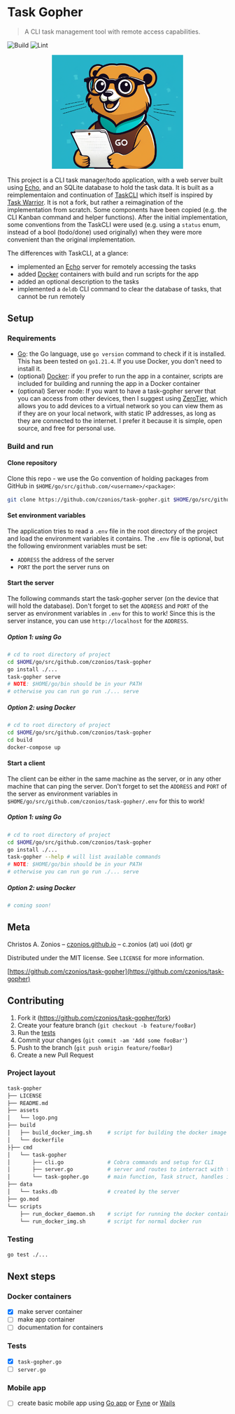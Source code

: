 # Task Gopher
> A CLI task management tool with remote access capabilities.

![Build](https://github.com/czonios/task-gopher/actions/workflows/go.yml/badge.svg)
![Lint](https://github.com/czonios/task-gopher/actions/workflows/lint.yml/badge.svg)

<p align="center">
  <img width=300 src="./assets/logo.png">
</p>

This project is a CLI task manager/todo application, with a web server built using [Echo][echo], and an SQLite database to hold the task data.
It is built as a reimplementaion and continuation of [TaskCLI](https://github.com/charmbracelet/taskcli/tree/main) which itself is inspired by [Task Warrior](https://taskwarrior.org/). It is not a fork, but rather a reimagination of the implementation from scratch. Some components have been copied (e.g. the CLI Kanban command and helper functions). After the initial implementation, some conventions from the TaskCLI were used (e.g. using a `status` enum, instead of a bool (todo/done) used originally) when they were more convenient than the original implementation.

The differences with TaskCLI, at a glance:
- implemented an [Echo][echo] server for remotely accessing the tasks
- added [Docker](https://docs.docker.com/get-docker/) containers with build and run scripts for the app
- added an optional description to the tasks
- implemented a `deldb` CLI command to clear the database of tasks, that cannot be run remotely

## Setup

### Requirements
- [Go](https://go.dev/learn/): the Go language, use `go version` command to check if it is installed. This has been tested on `go1.21.4`. If you use Docker, you don't need to install it.
- (optional) [Docker](https://docs.docker.com/get-docker/): if you prefer to run the app in a container, scripts are included for building and running the app in a Docker container
- (optional) Server node: If you want to have a task-gopher server that you can access from other devices, then I suggest using [ZeroTier][zerotier], which allows you to add devices to a virtual network so you can view them as if they are on your local network, with static IP addresses, as long as they are connected to the internet. I prefer it because it is simple, open source, and free for personal use.

### Build and run
#### Clone repository
Clone this repo - we use the Go convention of holding packages from GitHub in `$HOME/go/src/github.com/<username>/<package>`:
```sh
git clone https://github.com/czonios/task-gopher.git $HOME/go/src/github.com/czonios/task-gopher
```

#### Set environment variables

The application tries to read a `.env` file in the root directory of the project and load the environment variables it contains. The `.env` file is optional, but the following environment variables must be set:
- `ADDRESS` the address of the server
- `PORT` the port the server runs on

#### Start the server
The following commands start the task-gopher server (on the device that will hold the database). Don't forget to set the `ADDRESS` and `PORT` of the server as environment variables in `.env` for this to work! Since this is the server instance, you can use `http://localhost` for the `ADDRESS`.

##### Option 1: using Go
```sh
# cd to root directory of project
cd $HOME/go/src/github.com/czonios/task-gopher
go install ./...
task-gopher serve
# NOTE: $HOME/go/bin should be in your PATH
# otherwise you can run go run ./... serve
```

##### Option 2: using Docker
```sh
# cd to root directory of project
cd $HOME/go/src/github.com/czonios/task-gopher
cd build
docker-compose up
```

#### Start a client
The client can be either in the same machine as the server, or in any other machine that can ping the server.
Don't forget to set the `ADDRESS` and `PORT` of the server as environment variables in `$HOME/go/src/github.com/czonios/task-gopher/.env` for this to work!

##### Option 1: using Go
```sh
# cd to root directory of project
cd $HOME/go/src/github.com/czonios/task-gopher
go install ./...
task-gopher --help # will list available commands
# NOTE: $HOME/go/bin should be in your PATH
# otherwise you can run go run ./... serve
```

##### Option 2: using Docker
```sh
# coming soon!
```

## Meta

Christos A. Zonios – [czonios.github.io](https://czonios.github.io) – c.zonios (at) uoi (dot) gr

Distributed under the MIT license. See ``LICENSE`` for more information.

[https://github.com/czonios/task-gopher](https://github.com/czonios/task-gopher)

## Contributing

1. Fork it (<https://github.com/czonios/task-gopher/fork>)
2. Create your feature branch (`git checkout -b feature/fooBar`)
3. Run the [tests](#tests)
4. Commit your changes (`git commit -am 'Add some fooBar'`)
5. Push to the branch (`git push origin feature/fooBar`)
6. Create a new Pull Request

### Project layout

```sh
task-gopher
├── LICENSE
├── README.md
├── assets
│   └── logo.png
├── build
│   ├── build_docker_img.sh     # script for building the docker image
│   └── dockerfile
├├── cmd
│   └── task-gopher
│       ├── cli.go              # Cobra commands and setup for CLI
│       ├── server.go           # server and routes to interract with the task manager
│       └── task-gopher.go      # main function, Task struct, handles initial setup
├── data
│   └── tasks.db                # created by the server
├── go.mod
└── scripts
    ├── run_docker_daemon.sh    # script for running the docker container as a daemon on startup
    └── run_docker_img.sh       # script for normal docker run
```

### Testing

```sh
go test ./...
```

## Next steps

### Docker containers
- [x] make server container
- [ ] make app container
- [ ] documentation for containers

### Tests
- [x] `task-gopher.go`
- [ ] `server.go`

### Mobile app
- [ ] create basic mobile app using [Go app][gomobile] or [Fyne][fyne] or [Wails][wails]

[lipgloss]: https://github.com/charmbracelet/lipgloss
[charm]: https://github.com/charmbracelet/charm
[cobra]: https://github.com/spf13/cobra
[kanban-video]: https://www.youtube.com/watch?v=ZA93qgdLUzM&list=PLLLtqOZfy0pcFoSIeGXO-SOaP9qLqd_H6
[fyne]: https://fyne.io/
[wails]: https://wails.io/
[gomobile]: https://pkg.go.dev/golang.org/x/mobile/app
[zerotier]: https://www.zerotier.com/
[echo]: https://echo.labstack.com/
